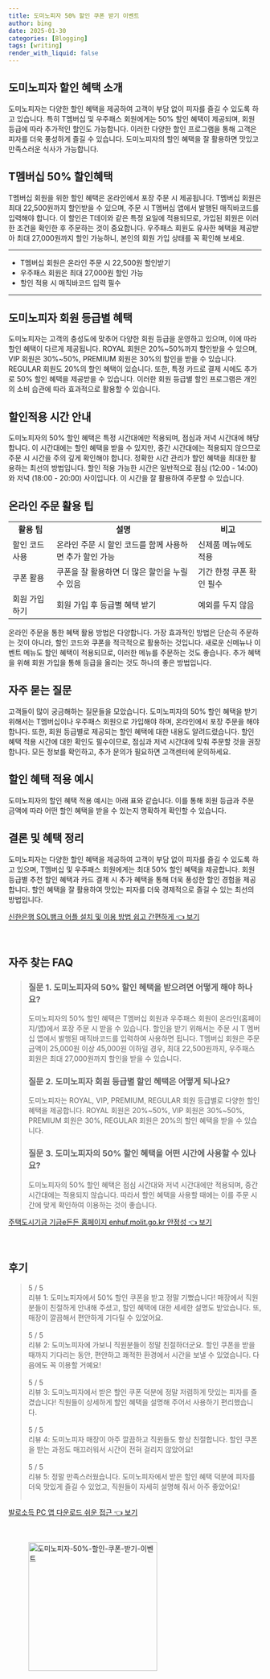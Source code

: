 ```yaml
---
title: 도미노피자 50% 할인 쿠폰 받기 이벤트
author: bing
date: 2025-01-30
categories: [Blogging]
tags: [writing]
render_with_liquid: false
---
```



<h2 id='도미노피자-할인-혜택-소개'>도미노피자 할인 혜택 소개</h2>

<p>도미노피자는 다양한 할인 혜택을 제공하여 고객이 부담 없이 피자를 즐길 수 있도록 하고 있습니다. 특히 T멤버십 및 우주패스 회원에게는 50% 할인 혜택이 제공되며, 회원 등급에 따라 추가적인 할인도 가능합니다. 이러한 다양한 할인 프로그램을 통해 고객은 피자를 더욱 풍성하게 즐길 수 있습니다. 도미노피자의 할인 혜택을 잘 활용하면 맛있고 만족스러운 식사가 가능합니다.</p>

<h2 id='t멤버십-50-할인혜택'>T멤버십 50% 할인혜택</h2>

<p>T멤버십 회원을 위한 할인 혜택은 온라인에서 포장 주문 시 제공됩니다. T멤버십 회원은 최대 22,500원까지 할인받을 수 있으며, 주문 시 T멤버십 앱에서 발행된 매직바코드를 입력해야 합니다. 이 할인은 T데이와 같은 특정 요일에 적용되므로, 가입된 회원은 이러한 조건을 확인한 후 주문하는 것이 중요합니다. 우주패스 회원도 유사한 혜택을 제공받아 최대 27,000원까지 할인 가능하니, 본인의 회원 가입 상태를 꼭 확인해 보세요.</p>

<hr />

<ul>
    <li>T멤버십 회원은 온라인 주문 시 22,500원 할인받기</li>
    <li>우주패스 회원은 최대 27,000원 할인 가능</li>
    <li>할인 적용 시 매직바코드 입력 필수</li>
</ul>

<hr />

<h2 id='도미노피자-회원-등급별-혜택'>도미노피자 회원 등급별 혜택</h2>

<p>도미노피자는 고객의 충성도에 맞추어 다양한 회원 등급을 운영하고 있으며, 이에 따라 할인 혜택이 다르게 제공됩니다. ROYAL 회원은 20%~50%까지 할인받을 수 있으며, VIP 회원은 30%~50%, PREMIUM 회원은 30%의 할인을 받을 수 있습니다. REGULAR 회원도 20%의 할인 혜택이 있습니다. 또한, 특정 카드로 결제 시에도 추가로 50% 할인 혜택을 제공받을 수 있습니다. 이러한 회원 등급별 할인 프로그램은 개인의 소비 습관에 따라 효과적으로 활용할 수 있습니다.</p>

<h2 id='할인적용-시간-안내'>할인적용 시간 안내</h2>

<p>도미노피자의 50% 할인 혜택은 특정 시간대에만 적용되며, 점심과 저녁 시간대에 해당합니다. 이 시간대에는 할인 혜택을 받을 수 있지만, 중간 시간대에는 적용되지 않으므로 주문 시 시간을 주의 깊게 확인해야 합니다. 정확한 시간 관리가 할인 혜택을 최대한 활용하는 최선의 방법입니다. 할인 적용 가능한 시간은 일반적으로 점심 (12:00 - 14:00)와 저녁 (18:00 - 20:00) 사이입니다. 이 시간을 잘 활용하여 주문할 수 있습니다.</p>

<h2 id='온라인-주문-활용-팁'>온라인 주문 활용 팁</h2>

<table>
    <tr>
        <td style="text-align: center; height: 17px;"><b>활용 팁</b></td>
        <td style="text-align: center; height: 17px;"><b>설명</b></td>
        <td style="text-align: center; height: 17px;"><b>비고</b></td>
    </tr>
    <tr>
        <td>할인 코드 사용</td>
        <td>온라인 주문 시 할인 코드를 함께 사용하면 추가 할인 가능</td>
        <td>신제품 메뉴에도 적용</td>
    </tr>
    <tr>
        <td>쿠폰 활용</td>
        <td>쿠폰을 잘 활용하면 더 많은 할인을 누릴 수 있음</td>
        <td>기간 한정 쿠폰 확인 필수</td>
    </tr>
    <tr>
        <td>회원 가입하기</td>
        <td>회원 가입 후 등급별 혜택 받기</td>
        <td>예외를 두지 않음</td>
    </tr>
</table>

<p>온라인 주문을 통한 혜택 활용 방법은 다양합니다. 가장 효과적인 방법은 단순히 주문하는 것이 아니라, 할인 코드와 쿠폰을 적극적으로 활용하는 것입니다. 새로운 신메뉴나 이벤트 메뉴도 할인 혜택이 적용되므로, 이러한 메뉴를 주문하는 것도 좋습니다. 추가 혜택을 위해 회원 가입을 통해 등급을 올리는 것도 하나의 좋은 방법입니다.</p>

<h2 id='자주-묻는-질문'>자주 묻는 질문</h2>

<p>고객들이 많이 궁금해하는 질문들을 모았습니다. 도미노피자의 50% 할인 혜택을 받기 위해서는 T멤버십이나 우주패스 회원으로 가입해야 하며, 온라인에서 포장 주문을 해야 합니다. 또한, 회원 등급별로 제공되는 할인 혜택에 대한 내용도 알려드렸습니다. 할인 혜택 적용 시간에 대한 확인도 필수이므로, 점심과 저녁 시간대에 맞춰 주문할 것을 권장합니다. 모든 정보를 확인하고, 추가 문의가 필요하면 고객센터에 문의하세요.</p>

<h2 id='할인-혜택-적용-예시'>할인 혜택 적용 예시</h2>

<p>도미노피자의 할인 혜택 적용 예시는 아래 표와 같습니다. 이를 통해 회원 등급과 주문 금액에 따라 어떤 할인 혜택을 받을 수 있는지 명확하게 확인할 수 있습니다.</p>

<h2 id='결론-및-혜택-정리'>결론 및 혜택 정리</h2>

<p>도미노피자는 다양한 할인 혜택을 제공하여 고객이 부담 없이 피자를 즐길 수 있도록 하고 있으며, T멤버십 및 우주패스 회원에게는 최대 50% 할인 혜택을 제공합니다. 회원 등급별 추천 할인 혜택과 카드 결제 시 추가 혜택을 통해 더욱 풍성한 할인 경험을 제공합니다. 할인 혜택을 잘 활용하여 맛있는 피자를 더욱 경제적으로 즐길 수 있는 최선의 방법입니다.</p>


<p><a class="click-button" title="신한은행 SOL뱅크 어플 설치 및 이용 방법 쉽고 간편하게" href="https://somered.github.io/posts/%EC%8B%A0%ED%95%9C%EC%9D%80%ED%96%89-SOL%EB%B1%85%ED%81%AC-%EC%96%B4%ED%94%8C-%EC%84%A4%EC%B9%98-%EB%B0%8F-%EC%9D%B4%EC%9A%A9-%EB%B0%A9%EB%B2%95-%EC%89%BD%EA%B3%A0-%EA%B0%84%ED%8E%B8%ED%95%98%EA%B2%8C/" rel="dofollow">신한은행 SOL뱅크 어플 설치 및 이용 방법 쉽고 간편하게 👈 보기</a></p><br>
<h2 id='자주_찾는_FAQ'>자주 찾는 FAQ</h2>
<div itemscope="" itemtype="https://schema.org/FAQPage"> 
<blockquote> 
<div itemscope="" itemprop="mainEntity" itemtype="https://schema.org/Question"> 
<h3 itemprop="name">질문 1. 도미노피자의 50% 할인 혜택을 받으려면 어떻게 해야 하나요?</h3> 
<div itemscope="" itemprop="acceptedAnswer" itemtype="https://schema.org/Answer"> 
<span itemprop="text"> 
<p>도미노피자의 50% 할인 혜택은 T멤버십 회원과 우주패스 회원이 온라인(홈페이지/앱)에서 포장 주문 시 받을 수 있습니다. 할인을 받기 위해서는 주문 시 T 멤버십 앱에서 발행된 매직바코드를 입력하여 사용하면 됩니다. T멤버십 회원은 주문 금액이 25,000원 이상 45,000원 이하일 경우, 최대 22,500원까지, 우주패스 회원은 최대 27,000원까지 할인을 받을 수 있습니다.</p> 
</span> 
</div> 
</div> 

<div itemscope="" itemprop="mainEntity" itemtype="https://schema.org/Question"> 
<h3 itemprop="name">질문 2. 도미노피자 회원 등급별 할인 혜택은 어떻게 되나요?</h3> 
<div itemscope="" itemprop="acceptedAnswer" itemtype="https://schema.org/Answer"> 
<span itemprop="text"> 
<p>도미노피자는 ROYAL, VIP, PREMIUM, REGULAR 회원 등급별로 다양한 할인 혜택을 제공합니다. ROYAL 회원은 20%~50%, VIP 회원은 30%~50%, PREMIUM 회원은 30%, REGULAR 회원은 20%의 할인 혜택을 받을 수 있습니다.</p> 
</span> 
</div> 
</div> 

<div itemscope="" itemprop="mainEntity" itemtype="https://schema.org/Question"> 
<h3 itemprop="name">질문 3. 도미노피자의 50% 할인 혜택을 어떤 시간에 사용할 수 있나요?</h3> 
<div itemscope="" itemprop="acceptedAnswer" itemtype="https://schema.org/Answer"> 
<span itemprop="text"> 
<p>도미노피자의 50% 할인 혜택은 점심 시간대와 저녁 시간대에만 적용되며, 중간 시간대에는 적용되지 않습니다. 따라서 할인 혜택을 사용할 때에는 이를 주문 시간에 맞게 확인하여 이용하는 것이 좋습니다.</p> 
</span> 
</div> 
</div> 

</blockquote> 
</div>
<p><a class="click-button" title="주택도시기금 기금e든든 홈페이지 enhuf.molit.go.kr 안정성" href="https://somered.github.io/posts/%EC%A3%BC%ED%83%9D%EB%8F%84%EC%8B%9C%EA%B8%B0%EA%B8%88-%EA%B8%B0%EA%B8%88e%EB%93%A0%EB%93%A0-%ED%99%88%ED%8E%98%EC%9D%B4%EC%A7%80-enhuf.molit.go.kr-%EC%95%88%EC%A0%95%EC%84%B1/" rel="dofollow">주택도시기금 기금e든든 홈페이지 enhuf.molit.go.kr 안정성 👈 보기</a></p><br>
<h2 id='후기'>후기</h2>
<div itemscope itemtype="https://schema.org/Product">
  <blockquote>
  <div itemprop="review" itemscope itemtype="https://schema.org/Review">
      <div itemprop="reviewRating" itemscope itemtype="https://schema.org/Rating"> <span itemprop="ratingValue">5</span> / <span itemprop="bestRating">5</span> </div>
      <span itemprop="reviewBody">리뷰 1: 도미노피자에서 50% 할인 쿠폰을 받고 정말 기뻤습니다! 매장에서 직원분들이 친절하게 안내해 주셨고, 할인 혜택에 대한 세세한 설명도 받았습니다. 또, 매장이 깔끔해서 편안하게 기다릴 수 있었어요.</span>
  </div>
  <br>
  <div itemprop="review" itemscope itemtype="https://schema.org/Review">
      <div itemprop="reviewRating" itemscope itemtype="https://schema.org/Rating"> <span itemprop="ratingValue">5</span> / <span itemprop="bestRating">5</span> </div>
      <span itemprop="reviewBody">리뷰 2: 도미노피자에 가보니 직원분들이 정말 친절하더군요. 할인 쿠폰을 받을 때까지 기다리는 동안, 편안하고 쾌적한 환경에서 시간을 보낼 수 있었습니다. 다음에도 꼭 이용할 거예요!</span>
  </div>
  <br>
  <div itemprop="review" itemscope itemtype="https://schema.org/Review">
      <div itemprop="reviewRating" itemscope itemtype="https://schema.org/Rating"> <span itemprop="ratingValue">5</span> / <span itemprop="bestRating">5</span> </div>
      <span itemprop="reviewBody">리뷰 3: 도미노피자에서 받은 할인 쿠폰 덕분에 정말 저렴하게 맛있는 피자를 즐겼습니다! 직원들이 상세하게 할인 혜택을 설명해 주어서 사용하기 편리했습니다.</span>
  </div>
  <br>
  <div itemprop="review" itemscope itemtype="https://schema.org/Review">
      <div itemprop="reviewRating" itemscope itemtype="https://schema.org/Rating"> <span itemprop="ratingValue">5</span> / <span itemprop="bestRating">5</span> </div>
      <span itemprop="reviewBody">리뷰 4: 도미노피자 매장이 아주 깔끔하고 직원들도 항상 친절합니다. 할인 쿠폰을 받는 과정도 매끄러워서 시간이 전혀 걸리지 않았어요!</span>
  </div>
  <br>
  <div itemprop="review" itemscope itemtype="https://schema.org/Review">
      <div itemprop="reviewRating" itemscope itemtype="https://schema.org/Rating"> <span itemprop="ratingValue">5</span> / <span itemprop="bestRating">5</span> </div>
      <span itemprop="reviewBody">리뷰 5: 정말 만족스러웠습니다. 도미노피자에서 받은 할인 혜택 덕분에 피자를 더욱 맛있게 즐길 수 있었고, 직원들이 자세히 설명해 줘서 아주 좋았어요!</span>
  </div>
  <br>
  </blockquote>
</div>
<p><a class="click-button" title="발로소득 PC 앱 다운로드 쉬운 접근" href="https://somered.github.io/posts/%EB%B0%9C%EB%A1%9C%EC%86%8C%EB%93%9D-PC-%EC%95%B1-%EB%8B%A4%EC%9A%B4%EB%A1%9C%EB%93%9C-%EC%89%AC%EC%9A%B4-%EC%A0%91%EA%B7%BC/" rel="dofollow">발로소득 PC 앱 다운로드 쉬운 접근 👈 보기</a></p><br>
<figure class="image"><img src="https://somered.github.io/assets/img/thumbnail/도미노피자-50%-할인-쿠폰-받기-이벤트.webp" alt="도미노피자-50%-할인-쿠폰-받기-이벤트" width="256" height="256"></figure>